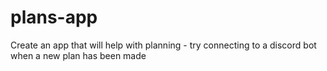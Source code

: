 # plans-app
Create an app that will help with planning - try connecting to a discord bot when a new plan has been made
